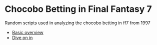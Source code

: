 # Chocobo Betting in Final Fantasy 7

Random scripts used in analyzing the chocobo betting in ff7 from 1997

- [Basic overview](https://www.youtube.com/watch?v=jXLHLeT12Ts)
- [Dive on in](https://forums.qhimm.com/index.php?topic=21011)
